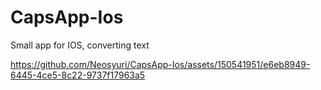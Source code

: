# CapsApp-Ios
Small app for IOS, converting text 




https://github.com/Neosyuri/CapsApp-Ios/assets/150541951/e6eb8949-6445-4ce5-8c22-9737f17963a5

